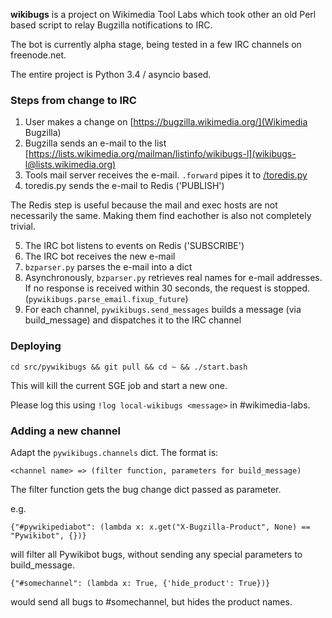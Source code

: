 **wikibugs** is a project on Wikimedia Tool Labs which took other an old Perl based script to relay Bugzilla notifications to IRC.

The bot is currently alpha stage, being tested in a few IRC channels on freenode.net.

The entire project is Python 3.4 / asyncio based.


### Steps from change to IRC ###

1. User makes a change on [https://bugzilla.wikimedia.org/](Wikimedia Bugzilla)
2. Bugzilla sends an e-mail to the list [https://lists.wikimedia.org/mailman/listinfo/wikibugs-l](wikibugs-l@lists.wikimedia.org)
3. Tools mail server receives the e-mail. `.forward` pipes it to [/toredis.py](toredis.py)
4. toredis.py sends the e-mail to Redis ('PUBLISH')

The Redis step is useful because the mail and exec hosts are not necessarily the
same. Making them find eachother is also not completely trivial.

5. The IRC bot listens to events on Redis ('SUBSCRIBE')
6. The IRC bot receives the new e-mail
7. `bzparser.py` parses the e-mail into a dict
8. Asynchronously, `bzparser.py` retrieves real names for e-mail addresses.
   If no response is received within 30 seconds, the request is stopped. (`pywikibugs.parse_email.fixup_future`)
9. For each channel, `pywikibugs.send_messages` builds a message (via build_message) and dispatches it to the IRC channel

### Deploying ###

    cd src/pywikibugs && git pull && cd ~ && ./start.bash

This will kill the current SGE job and start a new one.

Please log this using ``!log local-wikibugs <message>`` in #wikimedia-labs.

### Adding a new channel ###

Adapt the `pywikibugs.channels` dict. The format is:

    <channel name> => (filter function, parameters for build_message)

The filter function gets the bug change dict passed as parameter.

e.g.

    {"#pywikipediabot": (lambda x: x.get("X-Bugzilla-Product", None) == "Pywikibot", {})}

will filter all Pywikibot bugs, without sending any special parameters to build_message.

    {"#somechannel": (lambda x: True, {'hide_product': True})}

would send all bugs to #somechannel, but hides the product names.
